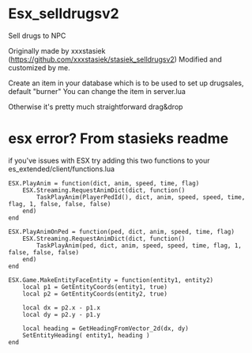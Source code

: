 # Esx_selldrugsv2
Sell drugs to NPC

Originally made by xxxstasiek (https://github.com/xxxstasiek/stasiek_selldrugsv2) 
Modified and customized by me.

Create an item in your database which is to be used to set up drugsales, default "burner"
You can change the item in server.lua

Otherwise it's pretty much straightforward drag&drop

# esx error? From stasieks readme
if you've issues with ESX try adding this two functions to your es_extended/client/functions.lua
```
ESX.PlayAnim = function(dict, anim, speed, time, flag)
    ESX.Streaming.RequestAnimDict(dict, function()
        TaskPlayAnim(PlayerPedId(), dict, anim, speed, speed, time, flag, 1, false, false, false)
    end)
end

ESX.PlayAnimOnPed = function(ped, dict, anim, speed, time, flag)
    ESX.Streaming.RequestAnimDict(dict, function()
        TaskPlayAnim(ped, dict, anim, speed, speed, time, flag, 1, false, false, false)
    end)
end

ESX.Game.MakeEntityFaceEntity = function(entity1, entity2)
    local p1 = GetEntityCoords(entity1, true)
    local p2 = GetEntityCoords(entity2, true)

    local dx = p2.x - p1.x
    local dy = p2.y - p1.y

    local heading = GetHeadingFromVector_2d(dx, dy)
    SetEntityHeading( entity1, heading )
end
```
